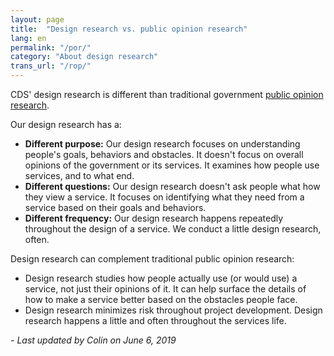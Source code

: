```yaml
---
layout: page
title:  "Design research vs. public opinion research"
lang: en
permalink: "/por/"
category: "About design research"
trans_url: "/rop/"
---
```


CDS' design research is different than traditional government [public opinion research](https://www.canada.ca/en/treasury-board-secretariat/services/government-communications/public-opinion-research-government.html).

Our design research has a:
* **Different purpose:** Our design research focuses on understanding people's goals, behaviors and obstacles. It doesn't focus on overall opinions of the government or its services. It examines how people use services, and to what end.
* **Different questions:** Our design research doesn't ask people what how they view a service. It focuses on identifying what they need from a service based on their goals and behaviors.
* **Different frequency:** Our design research happens repeatedly throughout the design of a service. We conduct a little design research, often.

Design research can complement traditional public opinion research:
* Design research studies how people actually use (or would use) a service, not just their opinions of it. It can help surface the details of how to make a service better based on the obstacles people face.
* Design research minimizes risk throughout project development. Design research happens a little and often throughout the services life.

_- Last updated by Colin on June 6, 2019_
